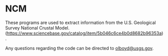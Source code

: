 # NCM
These programs are used to extract information from the U.S. Geological Survey National Crustal Model. (https://www.sciencebase.gov/catalog/item/5b046c6ce4b0d8682b96353a).

Any questions regarding the code can be directed to olboyd@usgs.gov.
